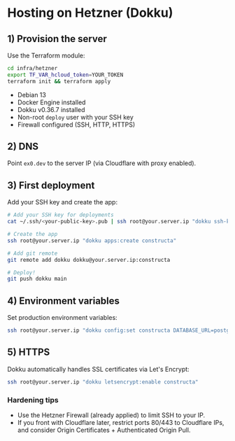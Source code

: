 # Hosting on Hetzner (Dokku)

## 1) Provision the server

Use the Terraform module:

```bash
cd infra/hetzner
export TF_VAR_hcloud_token=YOUR_TOKEN
terraform init && terraform apply
```

* Debian 13
* Docker Engine installed
* Dokku v0.36.7 installed
* Non-root `deploy` user with your SSH key
* Firewall configured (SSH, HTTP, HTTPS)

## 2) DNS

Point `ex0.dev` to the server IP (via Cloudflare with proxy enabled).

## 3) First deployment

Add your SSH key and create the app:

```bash
# Add your SSH key for deployments
cat ~/.ssh/<your-public-key>.pub | ssh root@your.server.ip "dokku ssh-keys:add admin"

# Create the app
ssh root@your.server.ip "dokku apps:create constructa"

# Add git remote
git remote add dokku dokku@your.server.ip:constructa

# Deploy!
git push dokku main
```

## 4) Environment variables

Set production environment variables:

```bash
ssh root@your.server.ip "dokku config:set constructa DATABASE_URL=postgres://... NODE_ENV=production"
```

## 5) HTTPS

Dokku automatically handles SSL certificates via Let's Encrypt:

```bash
ssh root@your.server.ip "dokku letsencrypt:enable constructa"
```

### Hardening tips

* Use the Hetzner Firewall (already applied) to limit SSH to your IP.
* If you front with Cloudflare later, restrict ports 80/443 to Cloudflare IPs, and consider Origin Certificates + Authenticated Origin Pull.